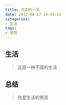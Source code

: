 ```yaml
---
title: 充实的一天
date: 2017-08-17 14:54:12
categories:
- 生活
tags:
- 感悟
---
```


## 生活
> 这是一种不错的生活

## 总结
> 热爱生活的男孩
